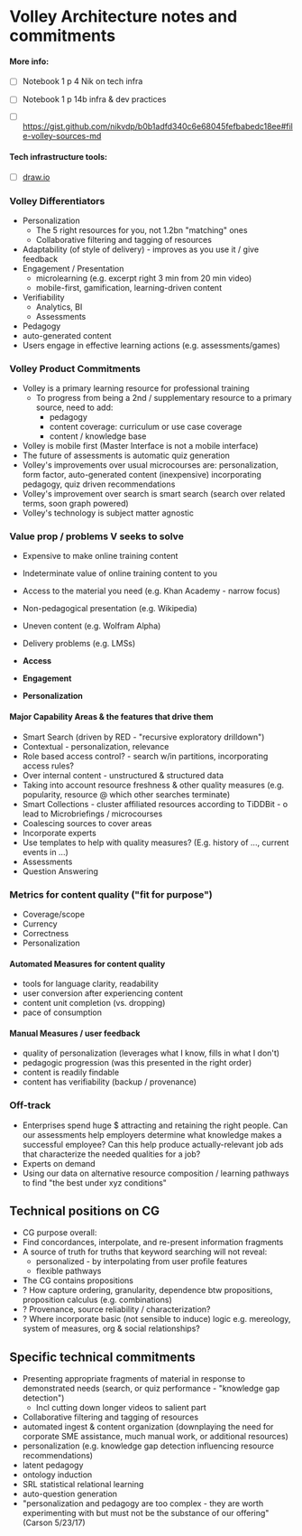 # Volley Architecture notes and commitments


#### More info: 
* [ ] Notebook 1 p 4 Nik on tech infra
* [ ] Notebook 1 p 14b infra & dev practices
* [ ] https://gist.github.com/nikvdp/b0b1adfd340c6e68045fefbabedc18ee#file-volley-sources-md


#### Tech infrastructure tools:
* [ ] [draw.io](https://www.draw.io)



### Volley Differentiators
* Personalization
   * The 5 right resources for you, not 1.2bn "matching" ones
   * Collaborative filtering and tagging of resources
* Adaptability (of style of delivery) -  improves as you use it / give feedback
* Engagement / Presentation
   * microlearning (e.g. excerpt right 3 min from 20 min video)
   * mobile-first, gamification, learning-driven content
* Verifiability
   * Analytics, BI 
   * Assessments
* Pedagogy
* auto-generated content
* Users engage in effective learning actions (e.g. assessments/games)
 
 
 ### Volley Product Commitments
 * Volley is a primary learning resource for professional training
   * To progress from being a 2nd / supplementary resource to a primary source, need to add:
     * pedagogy
     * content coverage: curriculum or use case coverage
     * content / knowledge base
 * Volley is mobile first (Master Interface is not a mobile interface)
 * The future of assessments is automatic quiz generation
 * Volley's improvements over usual microcourses are: personalization, form factor, auto-generated content (inexpensive) incorporating pedagogy, quiz driven recommendations
 * Volley's improvement over search is smart search (search over related terms, soon graph powered)
 * Volley's technology is subject matter agnostic

### Value prop / problems V seeks to solve
* Expensive to make online training content
* Indeterminate value of online training content to you
* Access to the material you need (e.g. Khan Academy - narrow focus)
* Non-pedagogical presentation (e.g. Wikipedia)
* Uneven content (e.g. Wolfram Alpha)
* Delivery problems (e.g. LMSs)

* **Access**
* **Engagement**
* **Personalization**

#### Major Capability Areas & the features that drive them
* Smart Search (driven by RED - "recursive exploratory drilldown")
 * Contextual - personalization, relevance
  * Role based access control? - search w/in partitions, incorporating access rules?
 * Over internal content - unstructured & structured data
 * Taking into account resource freshness & other quality measures (e.g. popularity, resource @ which other searches terminate)
* Smart Collections - cluster affiliated resources according to TiDDBit - o lead to Microbriefings / microcourses
 * Coalescing sources to cover areas
 * Incorporate experts
 * Use templates to help with quality measures? (E.g. history of ..., current events in ...)
* Assessments
* Question Answering

### Metrics for content quality ("fit for purpose")
 * Coverage/scope
 * Currency
 * Correctness
 * Personalization
 
#### Automated Measures for content quality
 * tools for language clarity, readability
 * user conversion after experiencing content
 * content unit completion (vs. dropping)
 * pace of consumption

#### Manual Measures / user feedback
 * quality of personalization (leverages what I know, fills in what I don't)
 * pedagogic progression (was this presented in the right order)
 * content is readily findable
 * content has verifiability (backup / provenance)


### Off-track
* Enterprises spend huge $ attracting and retaining the right people.  Can our assessments help employers determine what knowledge makes a successful employee? Can this help produce actually-relevant job ads that characterize the needed qualities for a job?
* Experts on demand
* Using our data on alternative resource composition / learning pathways to find "the best under xyz conditions"
 
## Technical positions on CG
* CG purpose overall:
 * Find concordances, interpolate, and re-present information fragments
 * A source of truth for truths that keyword searching will not reveal:
   * personalized - by interpolating from user profile features
   * flexible pathways
* The CG contains propositions
* ? How capture ordering, granularity, dependence btw propositions, proposition calculus (e.g. combinations)
* ? Provenance, source reliability / characterization?
* ? Where incorporate basic (not sensible to induce) logic e.g. mereology, system of measures, org & social relationships?



## Specific technical commitments
* Presenting appropriate fragments of material in response to demonstrated needs (search, or quiz performance - "knowledge gap detection")
  * Incl cutting down longer videos to salient part
* Collaborative filtering and tagging of resources
* automated ingest & content organization (downplaying the need for corporate SME assistance, much manual work, or additional resources)
* personalization (e.g. knowledge gap detection influencing resource recommendations)
* latent pedagogy
* ontology induction
* SRL statistical relational learning
* auto-question generation
* "personalization and pedagogy are too complex - they are worth experimenting with but must not be the substance of our offering" (Carson 5/23/17)

